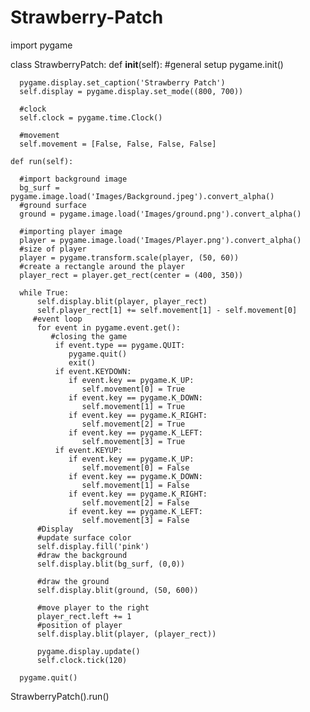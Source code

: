 # Strawberry-Patch

import pygame

class StrawberryPatch:
    def __init__(self):
      #general setup
      pygame.init()

      pygame.display.set_caption('Strawberry Patch')
      self.display = pygame.display.set_mode((800, 700))

      #clock
      self.clock = pygame.time.Clock()
       
      #movement
      self.movement = [False, False, False, False]
   
    def run(self):
      
      #import background image
      bg_surf = pygame.image.load('Images/Background.jpeg').convert_alpha()
      #ground surface
      ground = pygame.image.load('Images/ground.png').convert_alpha()

      #importing player image
      player = pygame.image.load('Images/Player.png').convert_alpha()
      #size of player
      player = pygame.transform.scale(player, (50, 60))
      #create a rectangle around the player
      player_rect = player.get_rect(center = (400, 350))
   
      while True:
          self.display.blit(player, player_rect)
          self.player_rect[1] += self.movement[1] - self.movement[0]
         #event loop
          for event in pygame.event.get():
             #closing the game
              if event.type == pygame.QUIT:
                 pygame.quit()
                 exit()
              if event.KEYDOWN:
                 if event.key == pygame.K_UP:
                    self.movement[0] = True
                 if event.key == pygame.K_DOWN:
                    self.movement[1] = True
                 if event.key == pygame.K_RIGHT:
                    self.movement[2] = True
                 if event.key == pygame.K_LEFT:
                    self.movement[3] = True
              if event.KEYUP:
                 if event.key == pygame.K_UP:
                    self.movement[0] = False
                 if event.key == pygame.K_DOWN:
                    self.movement[1] = False
                 if event.key == pygame.K_RIGHT:
                    self.movement[2] = False
                 if event.key == pygame.K_LEFT:
                    self.movement[3] = False
          #Display
          #update surface color
          self.display.fill('pink')
          #draw the background
          self.display.blit(bg_surf, (0,0))
      
          #draw the ground
          self.display.blit(ground, (50, 600))
         
          #move player to the right
          player_rect.left += 1
          #position of player
          self.display.blit(player, (player_rect))
          
          pygame.display.update()
          self.clock.tick(120)
      
      pygame.quit() 

StrawberryPatch().run()
